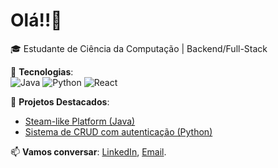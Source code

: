 # Olá!!👋  

🎓 Estudante de Ciência da Computação | Backend/Full-Stack  

🔧 **Tecnologias**:  
![Java](https://img.shields.io/badge/Java-ED8B00?style=flat&logo=java&logoColor=white)
![Python](https://img.shields.io/badge/Python-3776AB?style=flat&logo=python&logoColor=white)
![React](https://img.shields.io/badge/React-20232A?style=flat&logo=react&logoColor=61DAFB)  

🌟 **Projetos Destacados**:  
- [Steam-like Platform (Java)](https://github.com/FelipeUemura11/Projeto-Loja-de-Jogos)  
- [Sistema de CRUD com autenticação (Python)]()  

📫 **Vamos conversar**: [LinkedIn]((https://www.linkedin.com/in/jo%C3%A3o-ant%C3%B4nio-de-souza-055736365/)), [Email](joaoantoniowb2003@gmail.com).  
